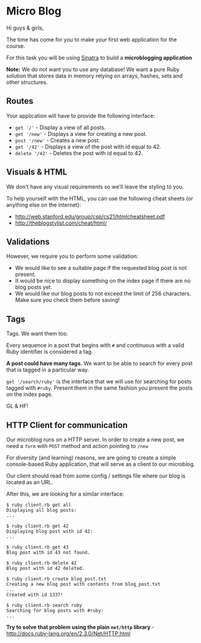 # Micro Blog

Hi guys & girls,

The time has come for you to make your first web application for the course.

For this task you will be using [Sinatra](http://www.sinatrarb.com/) to build a **microblogging application**

**Note:** We do not want you to use any database! We want a pure Ruby solution that stores data in memory relying on arrays, hashes, sets and other structures.

## Routes

Your application will have to provide the following interface:

* `get '/'` - Display a view of all posts.
* `get '/new'` - Displays a view for creating a new post.
* `post '/new'` - Creates a new post.
* `get '/42'` - Displays a view of the post with id equal to 42.
* `delete '/42'` - Deletes the post with id equal to 42.

## Visuals & HTML

We don't have any visual requirements so we'll leave the styling to you.

To help yourself with the HTML, you can use the following cheat sheets (or anything else on the internet):

* <http://web.stanford.edu/group/csp/cs21/htmlcheatsheet.pdf>
* <http://theblogstylist.com/cheat/html/>

## Validations

However, we require you to perform some validation:

* We would like to see a suitable page if the requested blog post is not present.
* It would be nice to display something on the index page if there are no blog posts yet.
* We would like our blog posts to not exceed the limit of 256 characters. Make sure you check them before saving!

## Tags

Tags. We want them too.

Every sequence in a post that begins with `#` and continuous with a valid Ruby identifier is considered a tag.

**A post could have many tags.** We want to be able to search for every post that is tagged in a particular way.

`get '/search/ruby'` is the interface that we will use for searching for posts tagged with `#ruby`. Present them in the same fashion you present the posts on the index page.

GL & HF!

## HTTP Client for communication

Our microblog runs on a HTTP server. In order to create a new post, we need a `form` with `POST` method and action pointing to `/new`

For diversity (and learning) reasons, we are going to create a simple console-based Ruby application, that will serve as a client to our microblog.

Our client should read from some config / settings file where our blog is located as an URL.

After this, we are looking for a similar interface:

```
$ ruby client.rb get all
Displaying all blog posts:
...
```

```
$ ruby client.rb get 42
Displaying blog post with id 42:
...
```

```
$ ruby client.rb get 43
Blog post with id 43 not found.
```

```
$ ruby client.rb delete 42
Blog post with id 42 deleted.
```

```
$ ruby client.rb create blog_post.txt
Creating a new blog post with contents from blog_post.txt
...
Created with id 1337!
```

```
$ ruby client.rb search ruby
Searching for blog posts with #ruby:
...
```

**Try to solve that problem using the plain `net/http` library** - <http://docs.ruby-lang.org/en/2.3.0/Net/HTTP.html>
